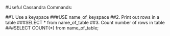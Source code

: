 #Useful Cassandra Commands:

##1. Use a keyspace
###USE name_of_keyspace
##2. Print out rows in a table
###SELECT * from name_of_table
##3. Count number of rows in table
###SELECT COUNT(*) from name_of_table;

